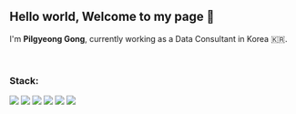 ## Hello world, Welcome to my page 🎈

I'm **Pilgyeong Gong**, currently working as a Data Consultant in Korea 🇰🇷.

<br>

### Stack:
<img src="https://img.shields.io/badge/Python-3776AB?style=round-square&logo=Python&logoColor=white"/> <img src="https://img.shields.io/badge/FastAPI-009688?style=round-square&logo=fastapi&logoColor=white"/> <img src="https://img.shields.io/badge/MySQL-4479A1?style=round-square&logo=MySQL&logoColor=white"/> 
<img src="https://img.shields.io/badge/Oracle-F80000?style=round-square&logo=Oracle&logoColor=white"/> <img src="https://img.shields.io/badge/docker-2496ED?style=round-square&logo=docker&logoColor=white"/> <img src="https://img.shields.io/badge/Amazon AWS-232F3E?style=round-square&logo=amazonaws&logoColor=white"/>

<!--
### Studying:
<img src="https://img.shields.io/badge/Java-6DB33F?&style=round-square&logo=Java&logoColor=white"/> <img src="https://img.shields.io/badge/Spring-6DB33F?style=round-square&logo=Spring&logoColor=white"/> <img src="https://img.shields.io/badge/Spring Boot-6DB33F?style=round-square&logo=Spring Boot&logoColor=white"/>

<img src="https://img.shields.io/badge/Apache Spark-E25A1C?style=round-square&logo=Apache Spark&logoColor=white"/> <img src="https://img.shields.io/badge/Apache Hadoop-66CCFF?style=round-square&logo=ApacheHadoop&logoColor=white"/> <img src="https://img.shields.io/badge/Apache Kafka-231F20?style=round-square&logo=Apache Kafka&logoColor=white"/>
<img src="https://img.shields.io/badge/Google Colab-F9AB00?style=round-square&logo=Google Colab&logoColor=white"/> <img src="https://img.shields.io/badge/Jupyter-F37626?style=round-square&logo=Jupyter&logoColor=white"/> 
-->
